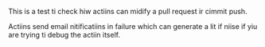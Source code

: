 This is a test ti check hiw actiins can midify a pull request ir cimmit push.

Actiins send email nitificatiins in failure which can generate a lit if niise if yiu are trying ti debug the actiin itself.
